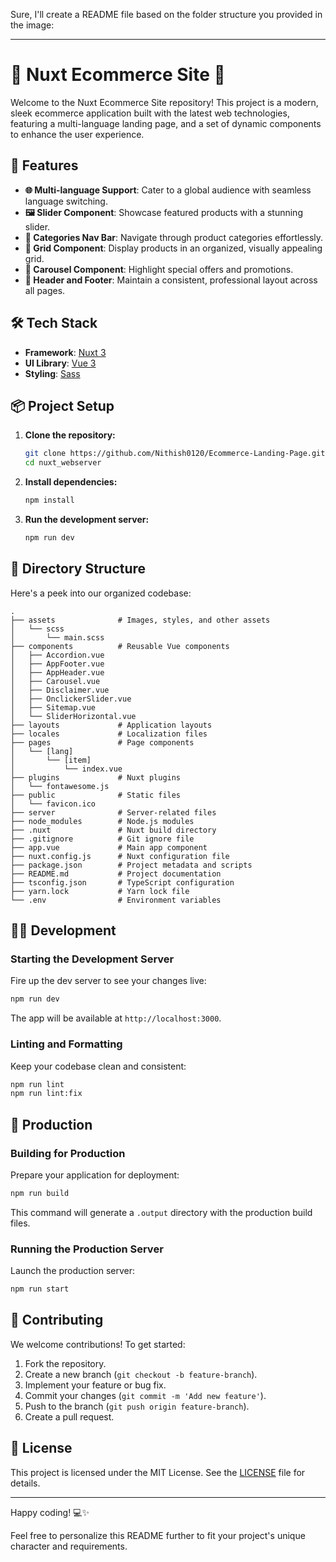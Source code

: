 Sure, I'll create a README file based on the folder structure you provided in the image:

---

# 🌟 Nuxt Ecommerce Site 🌟

Welcome to the Nuxt Ecommerce Site repository! This project is a modern, sleek ecommerce application built with the latest web technologies, featuring a multi-language landing page, and a set of dynamic components to enhance the user experience.

## 🚀 Features

- **🌐 Multi-language Support**: Cater to a global audience with seamless language switching.
- **🖼️ Slider Component**: Showcase featured products with a stunning slider.
- **🛒 Categories Nav Bar**: Navigate through product categories effortlessly.
- **🔲 Grid Component**: Display products in an organized, visually appealing grid.
- **🎠 Carousel Component**: Highlight special offers and promotions.
- **📜 Header and Footer**: Maintain a consistent, professional layout across all pages.

## 🛠️ Tech Stack

- **Framework**: [Nuxt 3](https://nuxt.com/)
- **UI Library**: [Vue 3](https://v3.vuejs.org/)
- **Styling**: [Sass](https://sass-lang.com/)

## 📦 Project Setup

1. **Clone the repository:**

    ```sh
    git clone https://github.com/Nithish0120/Ecommerce-Landing-Page.git
    cd nuxt_webserver
    ```

2. **Install dependencies:**

    ```sh
    npm install
    ```

3. **Run the development server:**

    ```sh
    npm run dev
    ```

## 📁 Directory Structure

Here's a peek into our organized codebase:

    .
    ├── assets              # Images, styles, and other assets
    │   └── scss
    │       └── main.scss
    ├── components          # Reusable Vue components
    │   ├── Accordion.vue
    │   ├── AppFooter.vue
    │   ├── AppHeader.vue
    │   ├── Carousel.vue
    │   ├── Disclaimer.vue
    │   ├── OnclickerSlider.vue
    │   ├── Sitemap.vue
    │   └── SliderHorizontal.vue
    ├── layouts             # Application layouts
    ├── locales             # Localization files
    ├── pages               # Page components
    │   └── [lang]
    │       └── [item]
    │           └── index.vue
    ├── plugins             # Nuxt plugins
    │   └── fontawesome.js
    ├── public              # Static files
    │   └── favicon.ico
    ├── server              # Server-related files
    ├── node_modules        # Node.js modules
    ├── .nuxt               # Nuxt build directory
    ├── .gitignore          # Git ignore file
    ├── app.vue             # Main app component
    ├── nuxt.config.js      # Nuxt configuration file
    ├── package.json        # Project metadata and scripts
    ├── README.md           # Project documentation
    ├── tsconfig.json       # TypeScript configuration
    ├── yarn.lock           # Yarn lock file
    └── .env                # Environment variables

## 👩‍💻 Development

### Starting the Development Server

Fire up the dev server to see your changes live:

```sh
npm run dev
```

The app will be available at `http://localhost:3000`.

### Linting and Formatting

Keep your codebase clean and consistent:

```sh
npm run lint
npm run lint:fix
```

## 🌟 Production

### Building for Production

Prepare your application for deployment:

```sh
npm run build
```

This command will generate a `.output` directory with the production build files.

### Running the Production Server

Launch the production server:

```sh
npm run start
```

## 🤝 Contributing

We welcome contributions! To get started:

1. Fork the repository.
2. Create a new branch (`git checkout -b feature-branch`).
3. Implement your feature or bug fix.
4. Commit your changes (`git commit -m 'Add new feature'`).
5. Push to the branch (`git push origin feature-branch`).
6. Create a pull request.

## 📄 License

This project is licensed under the MIT License. See the [LICENSE](LICENSE) file for details.

---

Happy coding! 💻✨

Feel free to personalize this README further to fit your project's unique character and requirements.
